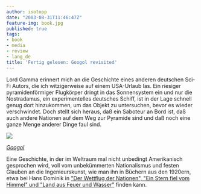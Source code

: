 ```yaml
---
author: isotopp
date: "2003-08-31T11:46:47Z"
feature-img: book.jpg
published: true
tags:
- book
- media
- review
- lang_de
title: 'Fertig gelesen: Googol revisited'
---
```

Lord Gamma erinnert mich an die Geschichte eines anderen deutschen Sci-Fi Autors, die ich witzigerweise auf einem USA-Urlaub las. Ein riesiger pyramidenförmiger Flugkörper dringt in das Sonnensystem ein und nur die Nostradamus, ein experimentelles deutsches Schiff, ist in der Lage schnell genug dort hinzukommen, um das Objekt zu untersuchen, bevor es wieder verschwindet. Doch stellt sich heraus, daß ein Saboteur an Bord ist, daß auch andere Nationen auf dem Weg zur Pyramide sind und daß noch eine ganze Menge anderer Dinge faul sind.

[![](https://blog.koehntopp.info/uploads/2003/08/googol.jpg)](https://www.amazon.de/Googol-Flug-Nostradamus-H-Klein-ebook/dp/B00YJGLW26)

*[Googol](https://www.amazon.de/Googol-Flug-Nostradamus-H-Klein-ebook/dp/B00YJGLW26)*

Eine Geschichte, in der im Weltraum mal nicht unbedingt Amerikanisch gesprochen wird, voll vom unbekümmerten Nationalismus und festen Glauben an die Ingenieurskunst, wie man ihn in Büchern aus den 1920ern, etwa bei Hans Dominik in
["Der Wettflug der Nationen", "Ein Stern fiel vom Himmel" und "Land aus Feuer und Wasser"](https://www.amazon.de/Hans-Dominik-Gesammelte-Werke-ebook/dp/B01G1UNCP2) finden kann.
